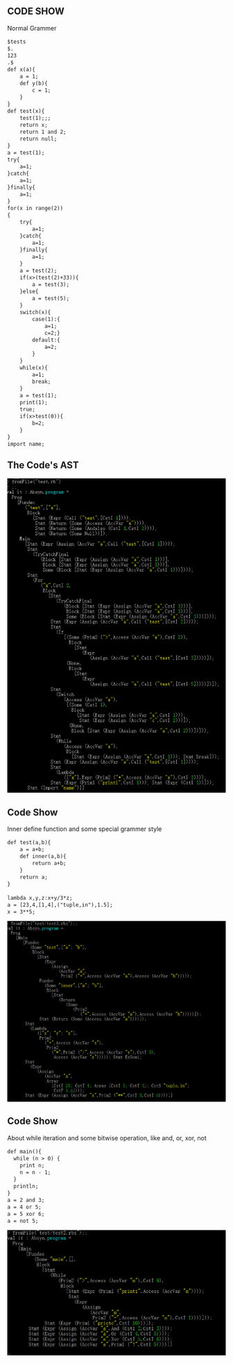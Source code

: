 ## CODE SHOW
Normal Grammer 
```
$tests
$.
123
.$
def x(a){
	a = 1;
	def y(b){
		c = 1;
	}
}
def test(x){
	test(1);;;
	return x;
	return 1 and 2;
	return null;
}
a = test(1);
try{
	a=1;
}catch{
	a=1;
}finally{
	a=1;
}
for(x in range(2))
{
	try{
		a=1;
	}catch{
		a=1;
	}finally{
		a=1;
	}
	a = test(2);
	if(x>(test(2)+33)){
		a = test(3);
	}else{
		a = test(5);
	}
	switch(x){
		case(1):{
			a=1;
			c=2;}
		default:{
			a=2;
		}	
	}
	while(x){
		a=1;
		break;
	}
	a = test(1);
	print(1);
	true;
	if(x>test(0)){
		b=2;
	}
}
import name;
```
## The Code's AST 

![1](Test_ScreenShot/1.png)


## Code Show
Inner define function and some special grammer style

```
def test(a,b){
	a = a+b;
	def inner(a,b){
		return a+b;
	}
	return a;
}

lambda x,y,z:x+y/3*z;
a = [23,4,[1,4],("tuple,in"),1.5];
x = 3**5;

```
![2](Test_ScreenShot/2.png)

## Code Show
About while iteration and some bitwise operation, like and, or, xor, not

```
def main(){
  while (n > 0) {
    print n;
    n = n - 1;
  }
  println;
}
a = 2 and 3;
a = 4 or 5;
a = 5 xor 6;
a = not 5;

```

![3](Test_ScreenShot/3.png)

